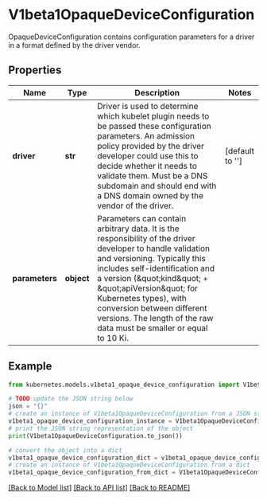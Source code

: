 # V1beta1OpaqueDeviceConfiguration

OpaqueDeviceConfiguration contains configuration parameters for a driver in a format defined by the driver vendor.

## Properties

Name | Type | Description | Notes
------------ | ------------- | ------------- | -------------
**driver** | **str** | Driver is used to determine which kubelet plugin needs to be passed these configuration parameters.  An admission policy provided by the driver developer could use this to decide whether it needs to validate them.  Must be a DNS subdomain and should end with a DNS domain owned by the vendor of the driver. | [default to '']
**parameters** | **object** | Parameters can contain arbitrary data. It is the responsibility of the driver developer to handle validation and versioning. Typically this includes self-identification and a version (\&quot;kind\&quot; + \&quot;apiVersion\&quot; for Kubernetes types), with conversion between different versions.  The length of the raw data must be smaller or equal to 10 Ki. | 

## Example

```python
from kubernetes.models.v1beta1_opaque_device_configuration import V1beta1OpaqueDeviceConfiguration

# TODO update the JSON string below
json = "{}"
# create an instance of V1beta1OpaqueDeviceConfiguration from a JSON string
v1beta1_opaque_device_configuration_instance = V1beta1OpaqueDeviceConfiguration.from_json(json)
# print the JSON string representation of the object
print(V1beta1OpaqueDeviceConfiguration.to_json())

# convert the object into a dict
v1beta1_opaque_device_configuration_dict = v1beta1_opaque_device_configuration_instance.to_dict()
# create an instance of V1beta1OpaqueDeviceConfiguration from a dict
v1beta1_opaque_device_configuration_from_dict = V1beta1OpaqueDeviceConfiguration.from_dict(v1beta1_opaque_device_configuration_dict)
```
[[Back to Model list]](../README.md#documentation-for-models) [[Back to API list]](../README.md#documentation-for-api-endpoints) [[Back to README]](../README.md)


